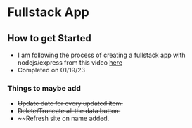 # Fullstack App

## How to get Started

* I am following the process of creating a fullstack app with nodejs/express from this video [here](https://www.youtube.com/watch?v=vrj9AohVhPA)
* Completed on 01/19/23

### Things to maybe add
- ~~Update date for every updated item.~~
- ~~Delete/Truncate all the data button.~~
- ~~Refresh site on name added.